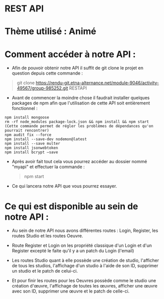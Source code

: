 # REST API

# Thème utilisé : Animé

# Comment accéder à notre API :

- Afin de pouvoir obtenir notre API il suffit de git clone le projet en question depuis cette commande :

> git clone https://rendu-git.etna-alternance.net/module-9046/activity-49567/group-985252.git RESTAPI

- Avant de commencer la moindre chose il faudrait installer quelques packages de npm afin que l'utilisation de cette API soit entièrement fonctionnel :

```
npm install mongoose
rm -rf node_modules package-lock.json && npm install && npm start (Cette commande permet de régler les problèmes de dépendances qu'on pourrait rencontrer)
npm audit fix --force
npm install --save-dev nodemon@latest
npm install --save multer
npm install jsonwebtoken
npm install bcrypt —save
```

- Après avoir fait tout cela vous pourrez accéder au dossier nommé "myapi" et effectuer la commande :

  > npm start

- Ce qui lancera notre API que vous pourrez essayer.

# Ce qui est disponible au sein de notre API :

- Au sein de notre API nous avons différentes routes : Login, Register, les routes Studio et les routes Oeuvre.

- Route Register et Login on les propriété classique d'un Login et d'un Register excepté le faite qu'il y a un patch du Login (l'email)

- Les routes Studio quant à elle possède une création de studio, l'afficher de tous les studios, l'affichage d'un studio à l'aide de son ID, supprimer un studio et le patch de celui-ci.

- Et pour finir les routes pour les Oeuvres possède comme le studio une création d'œuvre, l'affichage de toutes les œuvres, afficher une œuvre avec son ID, supprimer une œuvre et le patch de celle-ci.
